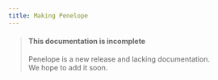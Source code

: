 ```yaml
---
title: Making Penelope
---
```


> #### This documentation is incomplete
> Penelope is a new release and lacking documentation.  
> We hope to add it soon.
